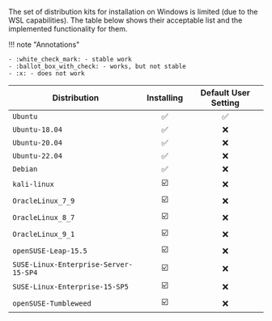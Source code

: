 The set of distribution kits for installation on Windows is limited (due to the WSL capabilities). The table below shows their acceptable list and the implemented functionality for them.

!!! note "Annotations"
    
    - :white_check_mark: - stable work
    - :ballot_box_with_check: - works, but not stable
    - :x: - does not work

| Distribution                          |        Installing        | Default User Setting |
|---------------------------------------|:------------------------:|:--------------------:|
| `Ubuntu`                              |    :white_check_mark:    |  :white_check_mark:  |
| `Ubuntu-18.04`                        |    :white_check_mark:    |         :x:          |
| `Ubuntu-20.04`                        |    :white_check_mark:    |         :x:          |
| `Ubuntu-22.04`                        |    :white_check_mark:    |         :x:          |
| `Debian`                              |    :white_check_mark:    |         :x:          |
| `kali-linux`                          | :ballot_box_with_check:  |         :x:          |
| `OracleLinux_7_9`                     | :ballot_box_with_check:  |         :x:          |
| `OracleLinux_8_7`                     | :ballot_box_with_check:  |         :x:          |
| `OracleLinux_9_1`                     | :ballot_box_with_check:  |         :x:          |
| `openSUSE-Leap-15.5`                  | :ballot_box_with_check:  |         :x:          |
| `SUSE-Linux-Enterprise-Server-15-SP4` | :ballot_box_with_check:  |         :x:          |
| `SUSE-Linux-Enterprise-15-SP5`        | :ballot_box_with_check:  |         :x:          |
| `openSUSE-Tumbleweed`                 | :ballot_box_with_check:  |         :x:          |
